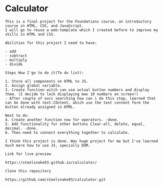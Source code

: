 # Calculator

    This is a final project for the Foundations course, an introductory course in HTML, CSS, and JavaScript.
    I will go to reuse a web-template which I created before to improve my skills in HTML and CSS.

    Abilities for this project I need to have:

    - add
    - subtract
    - multiply
    - divide

    Steps How I'go to do it(To do list):

    1. Store all components on HTML to JS.
    2. Assign global variable.
    3. Create function witch can use actual button numbers and display them. (I decide to lock displaying max 10 numbers on screen!)
    - After couple of ours searching how can i do this step, learned that can be done with text.COntent, which use the text content form the button already assigned in HTML.

    Next to do:
    4. Create another function now for operators. -done.
    5. Add functionality for other buttons Clear-all, delete, equal, decimal. -done.
    6. Then need to connect everything together to calculate. 

    I think this project is done. Was huge project for me but I've learned much more how to use JS, specially DOM.

    Link for live preview
    
    https://steelsnake93.github.io/calculator/

    Clone this repository

    https://github.com/steelsnake93/calculator.git  